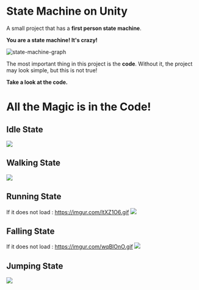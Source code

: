# State Machine on Unity

A small project that has a **first person state machine**.

**You are a state machine! It's crazy!**

![state-machine-graph](https://user-images.githubusercontent.com/81878781/125632848-7f73cdb1-8c39-4bba-9ae9-c38c45a672e8.png)

The most important thing in this project is the **code**. Without it, the project may look simple, but this is not true! 

**Take a look at the code.**
# All the Magic is in the Code!

## Idle State
![](https://imgur.com/xuQiTQc.gif)
## Walking State
![](https://imgur.com/ruSFQqI.gif)
## Running State
If it does not load : https://imgur.com/ltXZ1O6.gif
![](https://imgur.com/ltXZ1O6.gif)
## Falling State
If it does not load : https://imgur.com/wqBlOnO.gif
![](https://imgur.com/wqBlOnO.gif)
## Jumping State
![](https://imgur.com/Kh7hy3W.gif)
